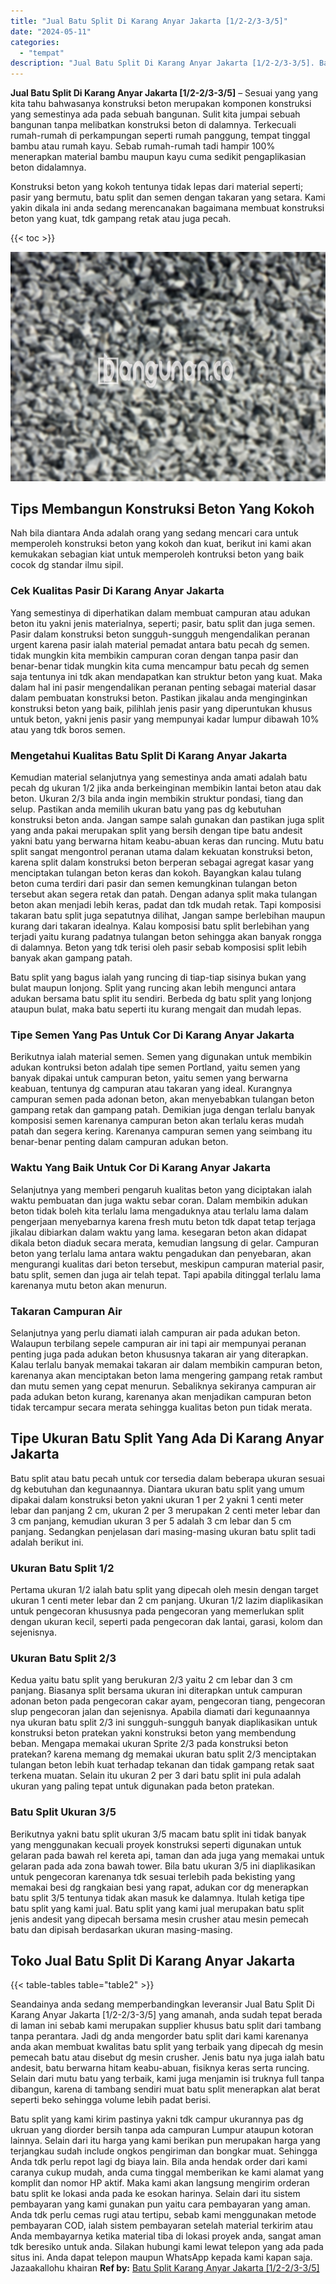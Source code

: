 ```yaml
---
title: "Jual Batu Split Di Karang Anyar Jakarta [1/2-2/3-3/5]"
date: "2024-05-11"
categories: 
  - "tempat"
description: "Jual Batu Split Di Karang Anyar Jakarta [1/2-2/3-3/5]. Batu split yang kami kirim pastinya yakni tdk campur ukurannya pas dg ukruan yang diorder bersih tanpa..."
---
```


**Jual Batu Split Di Karang Anyar Jakarta \[1/2-2/3-3/5\]** – Sesuai yang yang kita tahu bahwasanya konstruksi beton merupakan komponen konstruksi yang semestinya ada pada sebuah bangunan. Sulit kita jumpai sebuah bangunan tanpa melibatkan konstruksi beton di dalamnya. Terkecuali rumah-rumah di perkampungan seperti rumah panggung, tempat tinggal bambu atau rumah kayu. Sebab rumah-rumah tadi hampir 100% menerapkan material bambu maupun kayu cuma sedikit pengaplikasian beton didalamnya.

Konstruksi beton yang kokoh tentunya tidak lepas dari material seperti; pasir yang bermutu, batu split dan semen dengan takaran yang setara. Kami yakin dikala ini anda sedang merencanakan bagaimana membuat konstruksi beton yang kuat, tdk gampang retak atau juga pecah.

{{< toc >}}

![Jual Batu Split Di Karang Anyar Jakarta [1/2-2/3-3/5]](/images/jual-batu-split-20.png)

## Tips Membangun Konstruksi Beton Yang Kokoh

Nah bila diantara Anda adalah orang yang sedang mencari cara untuk memperoleh konstruksi beton yang kokoh dan kuat, berikut ini kami akan kemukakan sebagian kiat untuk memperoleh kontruksi beton yang baik cocok dg standar ilmu sipil.

### Cek Kualitas Pasir Di Karang Anyar Jakarta

Yang semestinya di diperhatikan dalam membuat campuran atau adukan beton itu yakni jenis materialnya, seperti; pasir, batu split dan juga semen. Pasir dalam konstruksi beton sungguh-sungguh mengendalikan peranan urgent karena pasir ialah material pemadat antara batu pecah dg semen. tidak mungkin kita membikin campuran coran dengan tanpa pasir dan benar-benar tidak mungkin kita cuma mencampur batu pecah dg semen saja tentunya ini tdk akan mendapatkan kan struktur beton yang kuat. Maka dalam hal ini pasir mengendalikan peranan penting sebagai material dasar dalam pembuatan konstruksi beton. Pastikan jikalau anda menginginkan konstruksi beton yang baik, pilihlah jenis pasir yang diperuntukan khusus untuk beton, yakni jenis pasir yang mempunyai kadar lumpur dibawah 10% atau yang tdk boros semen.

### Mengetahui Kualitas Batu Split Di Karang Anyar Jakarta

Kemudian material selanjutnya yang semestinya anda amati adalah batu pecah dg ukuran 1/2 jika anda berkeinginan membikin lantai beton atau dak beton. Ukuran 2/3 bila anda ingin membikin struktur pondasi, tiang dan selup. Pastikan anda memilih ukuran batu yang pas dg kebutuhan konstruksi beton anda. Jangan sampe salah gunakan dan pastikan juga split yang anda pakai merupakan split yang bersih dengan tipe batu andesit yakni batu yang berwarna hitam keabu-abuan keras dan runcing. Mutu batu split sangat mengontrol peranan utama dalam kekuatan konstruksi beton, karena split dalam konstruksi beton berperan sebagai agregat kasar yang menciptakan tulangan beton keras dan kokoh. Bayangkan kalau tulang beton cuma terdiri dari pasir dan semen kemungkinan tulangan beton tersebut akan segera retak dan patah. Dengan adanya split maka tulangan beton akan menjadi lebih keras, padat dan tdk mudah retak. Tapi komposisi takaran batu split juga sepatutnya dilihat, Jangan sampe berlebihan maupun kurang dari takaran idealnya. Kalau komposisi batu split berlebihan yang terjadi yaitu kurang padatnya tulangan beton sehingga akan banyak rongga di dalamnya. Beton yang tdk terisi oleh pasir sebab komposisi split lebih banyak akan gampang patah.

Batu split yang bagus ialah yang runcing di tiap-tiap sisinya bukan yang bulat maupun lonjong. Split yang runcing akan lebih mengunci antara adukan bersama batu split itu sendiri. Berbeda dg batu split yang lonjong ataupun bulat, maka batu seperti itu kurang mengait dan mudah lepas.

### Tipe Semen Yang Pas Untuk Cor Di Karang Anyar Jakarta

Berikutnya ialah material semen. Semen yang digunakan untuk membikin adukan kontruksi beton adalah tipe semen Portland, yaitu semen yang banyak dipakai untuk campuran beton, yaitu semen yang berwarna keabuan, tentunya dg campuran atau takaran yang ideal. Kurangnya campuran semen pada adonan beton, akan menyebabkan tulangan beton gampang retak dan gampang patah. Demikian juga dengan terlalu banyak komposisi semen karenanya campuran beton akan terlalu keras mudah patah dan segera kering. Karenanya campuran semen yang seimbang itu benar-benar penting dalam campuran adukan beton.

### Waktu Yang Baik Untuk Cor Di Karang Anyar Jakarta

Selanjutnya yang memberi pengaruh kualitas beton yang diciptakan ialah waktu pembuatan dan juga waktu sebar coran. Dalam membikin adukan beton tidak boleh kita terlalu lama mengaduknya atau terlalu lama dalam pengerjaan menyebarnya karena fresh mutu beton tdk dapat tetap terjaga jikalau dibiarkan dalam waktu yang lama. kesegaran beton akan didapat dikala beton diaduk secara merata, kemudian langsung di gelar. Campuran beton yang terlalu lama antara waktu pengadukan dan penyebaran, akan mengurangi kualitas dari beton tersebut, meskipun campuran material pasir, batu split, semen dan juga air telah tepat. Tapi apabila ditinggal terlalu lama karenanya mutu beton akan menurun.

### Takaran Campuran Air

Selanjutnya yang perlu diamati ialah campuran air pada adukan beton. Walaupun terbilang sepele campuran air ini tapi air mempunyai peranan penting juga pada adukan beton khususnya takaran air yang diterapkan. Kalau terlalu banyak memakai takaran air dalam membikin campuran beton, karenanya akan menciptakan beton lama mengering gampang retak rambut dan mutu semen yang cepat menurun. Sebaliknya sekiranya campuran air pada adukan beton kurang, karenanya akan menjadikan campuran beton tidak tercampur secara merata sehingga kualitas beton pun tidak merata.

## Tipe Ukuran Batu Split Yang Ada Di Karang Anyar Jakarta

Batu split atau batu pecah untuk cor tersedia dalam beberapa ukuran sesuai dg kebutuhan dan kegunaannya. Diantara ukuran batu split yang umum dipakai dalam konstruksi beton yakni ukuran 1 per 2 yakni 1 centi meter lebar dan panjang 2 cm, ukuran 2 per 3 merupakan 2 centi meter lebar dan 3 cm panjang, kemudian ukuran 3 per 5 adalah 3 cm lebar dan 5 cm panjang. Sedangkan penjelasan dari masing-masing ukuran batu split tadi adalah berikut ini.

### Ukuran Batu Split 1/2

Pertama ukuran 1/2 ialah batu split yang dipecah oleh mesin dengan target ukuran 1 centi meter lebar dan 2 cm panjang. Ukuran 1/2 lazim diaplikasikan untuk pengecoran khususnya pada pengecoran yang memerlukan split dengan ukuran kecil, seperti pada pengecoran dak lantai, garasi, kolom dan sejenisnya.

### Ukuran Batu Split 2/3

Kedua yaitu batu split yang berukuran 2/3 yaitu 2 cm lebar dan 3 cm panjang. Biasanya split bersama ukuran ini diterapkan untuk campuran adonan beton pada pengecoran cakar ayam, pengecoran tiang, pengecoran slup pengecoran jalan dan sejenisnya. Apabila diamati dari kegunaannya nya ukuran batu split 2/3 ini sungguh-sungguh banyak diaplikasikan untuk konstruksi beton pratekan yakni konstruksi beton yang membendung beban. Mengapa memakai ukuran Sprite 2/3 pada konstruksi beton pratekan? karena memang dg memakai ukuran batu split 2/3 menciptakan tulangan beton lebih kuat terhadap tekanan dan tidak gampang retak saat terkena muatan. Selain itu ukuran 2 per 3 dari batu split ini pula adalah ukuran yang paling tepat untuk digunakan pada beton pratekan.

### Batu Split Ukuran 3/5

Berikutnya yakni batu split ukuran 3/5 macam batu split ini tidak banyak yang menggunakan kecuali proyek konstruksi seperti digunakan untuk gelaran pada bawah rel kereta api, taman dan ada juga yang memakai untuk gelaran pada ada zona bawah tower. Bila batu ukuran 3/5 ini diaplikasikan untuk pengecoran karenanya tdk sesuai terlebih pada bekisting yang memakai besi dg rangkaian besi yang rapat, adukan cor dg menerapkan batu split 3/5 tentunya tidak akan masuk ke dalamnya. Itulah ketiga tipe batu split yang kami jual. Batu split yang kami jual merupakan batu split jenis andesit yang dipecah bersama mesin crusher atau mesin pemecah batu dan dipisah berdasarkan ukuran masing-masing.

## Toko Jual Batu Split Di Karang Anyar Jakarta

{{< table-tables table="table2" >}}

Seandainya anda sedang memperbandingkan leveransir Jual Batu Split Di Karang Anyar Jakarta \[1/2-2/3-3/5\] yang amanah, anda sudah tepat berada di laman ini sebab kami merupakan supplier khusus batu split dari tambang tanpa perantara. Jadi dg anda mengorder batu split dari kami karenanya anda akan membuat kwalitas batu split yang terbaik yang dipecah dg mesin pemecah batu atau disebut dg mesin crusher. Jenis batu nya juga ialah batu andesit, batu berwarna hitam keabu-abuan, fisiknya keras serta runcing. Selain dari mutu batu yang terbaik, kami juga menjamin isi truknya full tanpa dibangun, karena di tambang sendiri muat batu split menerapkan alat berat seperti beko sehingga volume lebih padat berisi.

Batu split yang kami kirim pastinya yakni tdk campur ukurannya pas dg ukruan yang diorder bersih tanpa ada campuran Lumpur ataupun kotoran lainnya. Selain dari itu harga yang kami berikan pun merupakan harga yang terjangkau sudah include ongkos pengiriman dan bongkar muat. Sehingga Anda tdk perlu repot lagi dg biaya lain. Bila anda hendak order dari kami caranya cukup mudah, anda cuma tinggal memberikan ke kami alamat yang komplit dan nomor HP aktif. Maka kami akan langsung mengirim orderan batu split ke lokasi anda pada ke esokan harinya. Selain dari itu sistem pembayaran yang kami gunakan pun yaitu cara pembayaran yang aman. Anda tdk perlu cemas rugi atau tertipu, sebab kami menggunakan metode pembayaran COD, ialah sistem pembayaran setelah material terkirim atau Anda membayarnya ketika material tiba di lokasi proyek anda, sangat aman tdk beresiko untuk anda. Silakan hubungi kami lewat telepon yang ada pada situs ini. Anda dapat telepon maupun WhatsApp kepada kami kapan saja. Jazaakallohu khairan
**Ref by:** [Batu Split Karang Anyar Jakarta [1/2-2/3-3/5]](https://id.wikipedia.org/wiki/Batu)
